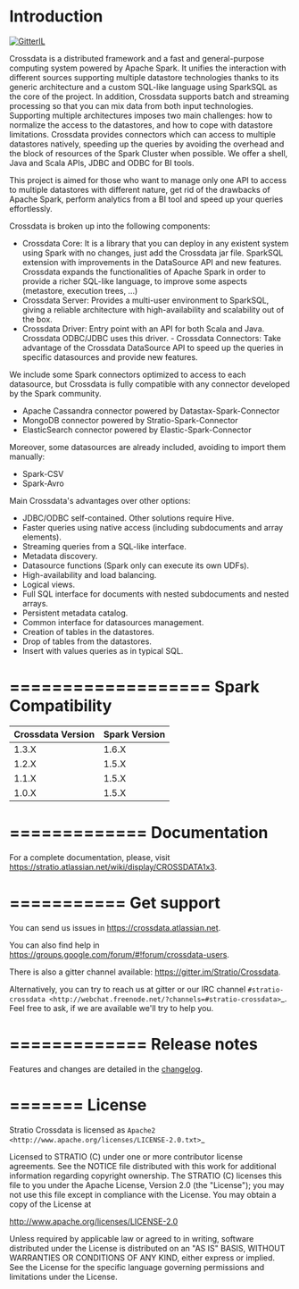 Introduction
============
[![GitterIL]( https://badges.gitter.im/Stratio/Crossdata.svg?utm_source=badge&utm_medium=badge&utm_campaign=pr-badge&utm_content=badge)](https://gitter.im/Stratio/Crossdata)

Crossdata is a distributed framework and a fast and general-purpose computing system powered by Apache Spark. It unifies the interaction with different sources supporting multiple datastore technologies thanks to its generic architecture and a custom SQL-like language using SparkSQL as the core of the project. In addition, Crossdata supports batch and streaming processing so that you can mix data from both input technologies. Supporting multiple architectures imposes two main challenges: how to normalize the access to the datastores, and how to cope with datastore limitations. Crossdata provides connectors which can access to multiple datastores natively, speeding up the queries by avoiding the overhead and the block of resources of the Spark Cluster when possible. We offer a shell, Java and Scala APIs, JDBC and ODBC for BI tools.

This project is aimed for those who want to manage only one API to access to multiple datastores with different nature, get rid of the drawbacks of Apache Spark, perform analytics from a BI tool and speed up your queries effortlessly.

Crossdata is broken up into the following components:

- Crossdata Core: It is a library that you can deploy in any existent system using Spark with no changes, just add the Crossdata jar file. SparkSQL extension with improvements in the DataSource API and new features. Crossdata expands the functionalities of Apache Spark in order to provide a richer SQL-like language, to improve some aspects (metastore, execution trees, ...)
- Crossdata Server: Provides a multi-user environment to SparkSQL, giving a reliable architecture with high-availability and scalability out of the box.
- Crossdata Driver: Entry point with an API for both Scala and Java. Crossdata ODBC/JDBC uses this driver. - Crossdata Connectors: Take advantage of the Crossdata DataSource API to speed up the queries in specific datasources and provide new features.

We include some Spark connectors optimized to access to each datasource, but Crossdata is fully compatible with any connector developed by the Spark community.

- Apache Cassandra connector powered by Datastax-Spark-Connector
- MongoDB connector powered by Stratio-Spark-Connector
- ElasticSearch connector powered by Elastic-Spark-Connector

Moreover, some datasources are already included, avoiding to import them manually:

- Spark-CSV
- Spark-Avro

Main Crossdata's advantages over other options:

- JDBC/ODBC self-contained. Other solutions require Hive.
- Faster queries using native access (including subdocuments and array elements).
- Streaming queries from a SQL-like interface.
- Metadata discovery.
- Datasource functions (Spark only can execute its own UDFs).
- High-availability and load balancing.
- Logical views.
- Full SQL interface for documents with nested subdocuments and nested arrays.
- Persistent metadata catalog.
- Common interface for datasources management.
- Creation of tables in the datastores.
- Drop of tables from the datastores.
- Insert with values queries as in typical SQL.

===================
Spark Compatibility
===================

| Crossdata Version | Spark Version |
|-------------------|:--------------|
| 1.3.X	            | 1.6.X         |
| 1.2.X             |	1.5.X         |
| 1.1.X             |	1.5.X         |
| 1.0.X             |	1.5.X         |


=============
Documentation
=============

For a complete documentation, please, visit https://stratio.atlassian.net/wiki/display/CROSSDATA1x3.

===========
Get support
===========

You can send us issues in https://crossdata.atlassian.net.

You can also find help in https://groups.google.com/forum/#!forum/crossdata-users.

There is also a gitter channel available: https://gitter.im/Stratio/Crossdata.

Alternatively, you can try to reach us at gitter or our IRC channel `#stratio-crossdata <http://webchat.freenode.net/?channels=#stratio-crossdata>`_. Feel free to ask, if we are available we'll try to help you.


=============
Release notes
=============

Features and changes are detailed in the [changelog](CHANGELOG.md).

=======
License
=======

Stratio Crossdata is licensed as `Apache2 <http://www.apache.org/licenses/LICENSE-2.0.txt>`_

Licensed to STRATIO (C) under one or more contributor license agreements.
See the NOTICE file distributed with this work for additional information
regarding copyright ownership.  The STRATIO (C) licenses this file
to you under the Apache License, Version 2.0 (the
"License"); you may not use this file except in compliance
with the License.  You may obtain a copy of the License at

  http://www.apache.org/licenses/LICENSE-2.0

Unless required by applicable law or agreed to in writing,
software distributed under the License is distributed on an
"AS IS" BASIS, WITHOUT WARRANTIES OR CONDITIONS OF ANY
KIND, either express or implied.  See the License for the
specific language governing permissions and limitations
under the License.
